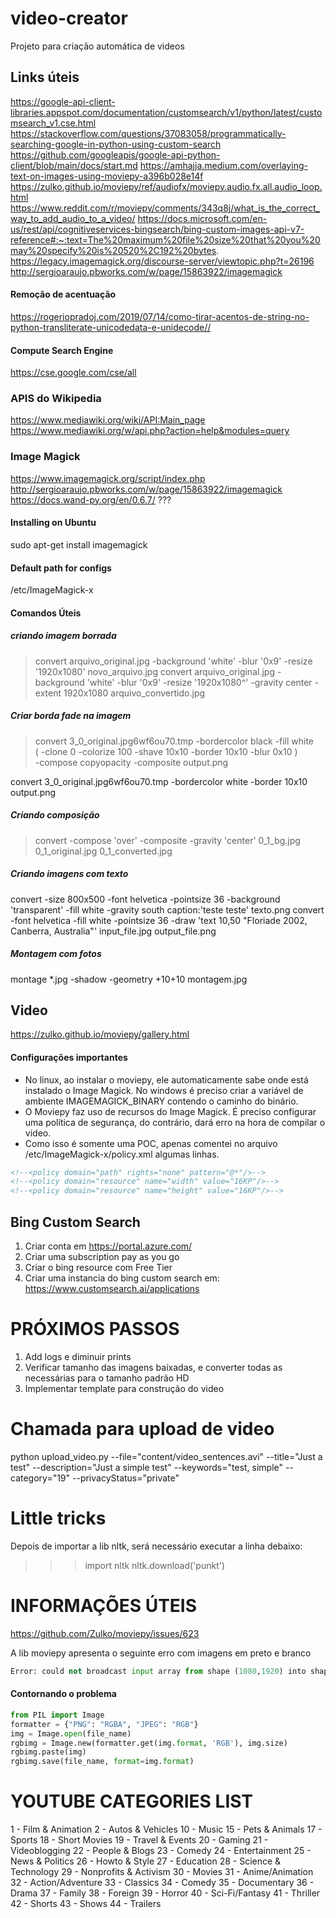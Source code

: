 # video-creator
Projeto para criação automática de videos

## Links úteis
https://google-api-client-libraries.appspot.com/documentation/customsearch/v1/python/latest/customsearch_v1.cse.html
https://stackoverflow.com/questions/37083058/programmatically-searching-google-in-python-using-custom-search
https://github.com/googleapis/google-api-python-client/blob/main/docs/start.md
https://amhajja.medium.com/overlaying-text-on-images-using-moviepy-a396b028e14f
https://zulko.github.io/moviepy/ref/audiofx/moviepy.audio.fx.all.audio_loop.html
https://www.reddit.com/r/moviepy/comments/343q8j/what_is_the_correct_way_to_add_audio_to_a_video/
https://docs.microsoft.com/en-us/rest/api/cognitiveservices-bingsearch/bing-custom-images-api-v7-reference#:~:text=The%20maximum%20file%20size%20that%20you%20may%20specify%20is%20520%2C192%20bytes.
https://legacy.imagemagick.org/discourse-server/viewtopic.php?t=26196
http://sergioaraujo.pbworks.com/w/page/15863922/imagemagick
#### Remoção de acentuação
https://rogeriopradoj.com/2019/07/14/como-tirar-acentos-de-string-no-python-transliterate-unicodedata-e-unidecode//

#### Compute Search Engine
https://cse.google.com/cse/all

### APIS do Wikipedia
https://www.mediawiki.org/wiki/API:Main_page
https://www.mediawiki.org/w/api.php?action=help&modules=query

### Image Magick
https://www.imagemagick.org/script/index.php
http://sergioaraujo.pbworks.com/w/page/15863922/imagemagick
https://docs.wand-py.org/en/0.6.7/ ???  

#### Installing on Ubuntu
sudo apt-get install imagemagick

#### Default path for configs
/etc/ImageMagick-x

#### Comandos Úteis

##### criando imagem borrada
> convert arquivo_original.jpg -background 'white' -blur '0x9' -resize '1920x1080' novo_arquivo.jpg
> convert arquivo_original.jpg -background 'white' -blur '0x9' -resize '1920x1080^' -gravity center -extent 1920x1080 arquivo_convertido.jpg

##### Criar borda fade na imagem
> convert 3_0_original.jpg6wf6ou70.tmp -bordercolor black -fill white \
   \( -clone 0 -colorize 100 -shave 10x10 -border 10x10 -blur 0x10 \) \
   -compose copyopacity -composite output.png

convert 3_0_original.jpg6wf6ou70.tmp -bordercolor white -border 10x10 output.png

##### Criando composição
> convert -compose 'over' -composite -gravity 'center' 0_1_bg.jpg 0_1_original.jpg 0_1_converted.jpg

##### Criando imagens com texto
convert -size 800x500 -font helvetica -pointsize 36 -background 'transparent' -fill white -gravity south caption:'teste teste' texto.png
convert -font helvetica -fill white -pointsize 36 -draw 'text 10,50 "Floriade 2002, Canberra, Australia"' input_file.jpg output_file.png

##### Montagem com fotos
montage *.jpg -shadow -geometry +10+10 montagem.jpg


## Video
https://zulko.github.io/moviepy/gallery.html

#### Configurações importantes
- No linux, ao instalar o moviepy, ele automaticamente sabe onde está instalado o Image Magick. No windows é preciso criar a variável de ambiente IMAGEMAGICK_BINARY contendo o caminho do binário.
- O Moviepy faz uso de recursos do Image Magick. É preciso configurar uma política de segurança, do contrário, dará erro na hora de compilar o video.
- Como isso é somente uma POC, apenas comentei no arquivo /etc/ImageMagick-x/policy.xml algumas linhas.

```html
<!--<policy domain="path" rights="none" pattern="@*"/>-->
<!--<policy domain="resource" name="width" value="16KP"/>-->
<!--<policy domain="resource" name="height" value="16KP"/>-->
```

## Bing Custom Search
1) Criar conta em https://portal.azure.com/
2) Criar uma subscription pay as you go
2) Criar o bing resource com Free Tier
3) Criar uma instancia do bing custom search em: https://www.customsearch.ai/applications



# PRÓXIMOS PASSOS
1) Add logs e diminuir prints
2) Verificar tamanho das imagens baixadas, e converter todas as necessárias para o tamanho padrão HD
3) Implementar template para construção do video


# Chamada para upload de video
python upload_video.py --file="content/video_sentences.avi" --title="Just a test" --description="Just a simple test" --keywords="test, simple" --category="19" --privacyStatus="private"


# Little tricks
Depois de importar a lib nltk, será necessário executar a linha debaixo:

  >>> import nltk
  >>> nltk.download('punkt')


# INFORMAÇÕES ÚTEIS
https://github.com/Zulko/moviepy/issues/623

A lib moviepy apresenta o seguinte erro com imagens em preto e branco

```python
Error: could not broadcast input array from shape (1080,1920) into shape (1080,1920,3)
```

#### Contornando o problema
```python
from PIL import Image
formatter = {"PNG": "RGBA", "JPEG": "RGB"}
img = Image.open(file_name)
rgbimg = Image.new(formatter.get(img.format, 'RGB'), img.size)
rgbimg.paste(img)
rgbimg.save(file_name, format=img.format)
```




# YOUTUBE CATEGORIES LIST

1 - Film & Animation
2 - Autos & Vehicles
10 - Music
15 - Pets & Animals
17 - Sports
18 - Short Movies
19 - Travel & Events
20 - Gaming
21 - Videoblogging
22 - People & Blogs
23 - Comedy
24 - Entertainment
25 - News & Politics
26 - Howto & Style
27 - Education
28 - Science & Technology
29 - Nonprofits & Activism
30 - Movies
31 - Anime/Animation
32 - Action/Adventure
33 - Classics
34 - Comedy
35 - Documentary
36 - Drama
37 - Family
38 - Foreign
39 - Horror
40 - Sci-Fi/Fantasy
41 - Thriller
42 - Shorts
43 - Shows
44 - Trailers